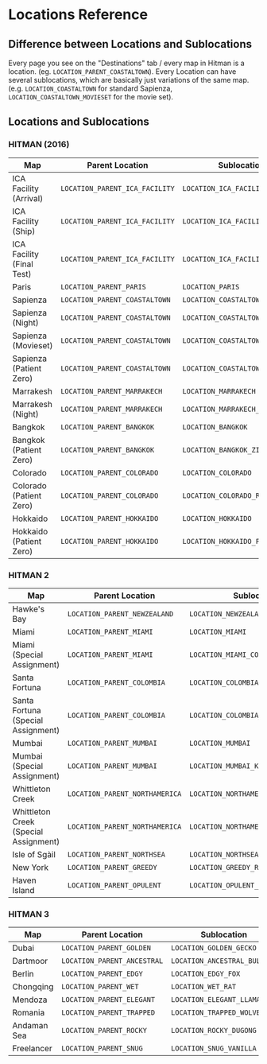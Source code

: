 # Locations Reference

## Difference between Locations and Sublocations

Every page you see on the "Destinations" tab / every map in Hitman is a location. (eg. `LOCATION_PARENT_COASTALTOWN`).
Every Location can have several sublocations, which are basically just variations of the same map. (e.g. `LOCATION_COASTALTOWN` for standard Sapienza, `LOCATION_COASTALTOWN_MOVIESET` for the movie set).

## Locations and Sublocations

### HITMAN (2016)

| Map                                   | Parent Location                | Sublocation                         |
| ------------------------------------- | ------------------------------ | ----------------------------------- |
| ICA Facility (Arrival)                | `LOCATION_PARENT_ICA_FACILITY` | `LOCATION_ICA_FACILITY_ARRIVAL`     |
| ICA Facility (Ship)                   | `LOCATION_PARENT_ICA_FACILITY` | `LOCATION_ICA_FACILITY_SHIP`        |
| ICA Facility (Final Test)             | `LOCATION_PARENT_ICA_FACILITY` | `LOCATION_ICA_FACILITY`             |
| Paris                                 | `LOCATION_PARENT_PARIS`        | `LOCATION_PARIS`                    |
| Sapienza                              | `LOCATION_PARENT_COASTALTOWN`  | `LOCATION_COASTALTOWN`              |
| Sapienza (Night)                      | `LOCATION_PARENT_COASTALTOWN`  | `LOCATION_COASTALTOWN_NIGHT`        |
| Sapienza (Movieset)                   | `LOCATION_PARENT_COASTALTOWN`  | `LOCATION_COASTALTOWN_MOVIESET`     |
| Sapienza (Patient Zero)               | `LOCATION_PARENT_COASTALTOWN`  | `LOCATION_COASTALTOWN_EBOLA`        |
| Marrakesh                             | `LOCATION_PARENT_MARRAKECH`    | `LOCATION_MARRAKECH`                |
| Marrakesh (Night)                     | `LOCATION_PARENT_MARRAKECH`    | `LOCATION_MARRAKECH_NIGHT`          |
| Bangkok                               | `LOCATION_PARENT_BANGKOK`      | `LOCATION_BANGKOK`                  |
| Bangkok (Patient Zero)                | `LOCATION_PARENT_BANGKOK`      | `LOCATION_BANGKOK_ZIKA`             |
| Colorado                              | `LOCATION_PARENT_COLORADO`     | `LOCATION_COLORADO`                 |
| Colorado (Patient Zero)               | `LOCATION_PARENT_COLORADO`     | `LOCATION_COLORADO_RABIES`          |
| Hokkaido                              | `LOCATION_PARENT_HOKKAIDO`     | `LOCATION_HOKKAIDO`                 |
| Hokkaido (Patient Zero)               | `LOCATION_PARENT_HOKKAIDO`     | `LOCATION_HOKKAIDO_FLU`             |

### HITMAN 2

| Map                                   | Parent Location                | Sublocation                         |
| ------------------------------------- | ------------------------------ | ----------------------------------- |
| Hawke's Bay                           | `LOCATION_PARENT_NEWZEALAND`   | `LOCATION_NEWZEALAND`               |
| Miami                                 | `LOCATION_PARENT_MIAMI`        | `LOCATION_MIAMI`                    |
| Miami (Special Assignment)            | `LOCATION_PARENT_MIAMI`        | `LOCATION_MIAMI_COTTONMOUTH`        |
| Santa Fortuna                         | `LOCATION_PARENT_COLOMBIA`     | `LOCATION_COLOMBIA`                 |
| Santa Fortuna (Special Assignment)    | `LOCATION_PARENT_COLOMBIA`     | `LOCATION_COLOMBIA_ANACONDA`        |
| Mumbai                                | `LOCATION_PARENT_MUMBAI`       | `LOCATION_MUMBAI`                   |
| Mumbai (Special Assignment)           | `LOCATION_PARENT_MUMBAI`       | `LOCATION_MUMBAI_KINGCOBRA`         |
| Whittleton Creek                      | `LOCATION_PARENT_NORTHAMERICA` | `LOCATION_NORTHAMERICA`             |
| Whittleton Creek (Special Assignment) | `LOCATION_PARENT_NORTHAMERICA` | `LOCATION_NORTHAMERICA_GARTERSNAKE` |
| Isle of Sgàil                         | `LOCATION_PARENT_NORTHSEA`     | `LOCATION_NORTHSEA`                 |
| New York                              | `LOCATION_PARENT_GREEDY`       | `LOCATION_GREEDY_RACOON`            |
| Haven Island                          | `LOCATION_PARENT_OPULENT`      | `LOCATION_OPULENT_STINGRAY`         |

### HITMAN 3

| Map                                   | Parent Location                | Sublocation                         |
| ------------------------------------- | ------------------------------ | ----------------------------------- |
| Dubai                                 | `LOCATION_PARENT_GOLDEN`       | `LOCATION_GOLDEN_GECKO`             |
| Dartmoor                              | `LOCATION_PARENT_ANCESTRAL`    | `LOCATION_ANCESTRAL_BULLDOG`        |
| Berlin                                | `LOCATION_PARENT_EDGY`         | `LOCATION_EDGY_FOX`                 |
| Chongqing                             | `LOCATION_PARENT_WET`          | `LOCATION_WET_RAT`                  |
| Mendoza                               | `LOCATION_PARENT_ELEGANT`      | `LOCATION_ELEGANT_LLAMA`            |
| Romania                               | `LOCATION_PARENT_TRAPPED`      | `LOCATION_TRAPPED_WOLVERINE`        |
| Andaman Sea                           | `LOCATION_PARENT_ROCKY`        | `LOCATION_ROCKY_DUGONG`             |
| Freelancer                            | `LOCATION_PARENT_SNUG`         | `LOCATION_SNUG_VANILLA`             |
